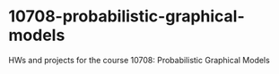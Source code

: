 # 10708-probabilistic-graphical-models
HWs and projects for the course 10708: Probabilistic Graphical Models
